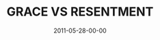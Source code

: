 ---
layout: message
category: message
series: "The Guide"
title: "GRACE VS RESENTMENT"
date: 2011-05-28-00-00
message_id: 675
audio: "http://s3.amazonaws.com/crossroads-media/messages/audio/theguide02.mp3"
audio-duration: "43:50"
program: "http://s3.amazonaws.com/crossroads-media/documents/05_28-29_11Program.pdf"
description: "Brian Tome talks about how our guide, the Holy Spirit, leads us away from resentment and into places of giving and receiving grace."
video: "http://s3.amazonaws.com/crossroads-media/messages/video/theguide02.mp4"
video-duration: "43:56"
video-image: "http://s3.amazonaws.com/crossroads-media/images/theguide02_still.jpg"
explicit: false
---